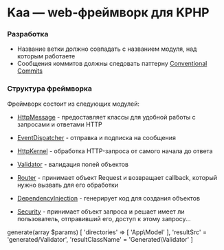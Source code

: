 # Kaa &mdash; web-фреймворк для KPHP

### Разработка
- Название ветки должно совпадать с названием модуля, над которым работаете
- Сообщения коммитов должны следовать паттерну [Conventional Commits](https://www.conventionalcommits.org/en/v1.0.0/)

### Структура фреймворка
Фреймворк состоит из следующих модулей:

+ [HttpMessage](docs/HttpMessage.md) - предоставляет классы для удобной работы с запросами и ответами HTTP

+ [EventDispatcher](docs/EventDispatcher.md) - отправка и подписка на сообщения

+ [HttpKernel](docs/HttpKernel.md) - обработка HTTP-запроса от самого начала до ответа

+ [Validator](docs/Validator.md) - валидация полей объектов

+ [Router](docs/Router.md) - принимает объект Request и возвращает callback, который нужно вызвать для его обработки

+ [DependencyInjection](docs/DependencyInjection.md) - генерирует код для создания объектов

+ [Security](docs/Security.md) - принимает объект запроса и решает имеет ли пользователь, отправивший его, доступ к этому запросу...

generate(array $params)
[
    'directories' => [
        'App\Model'
    ],
    'resultSrc' = 'generated/Validator',
    'resultClassName' = 'Generated\Validator'
]

